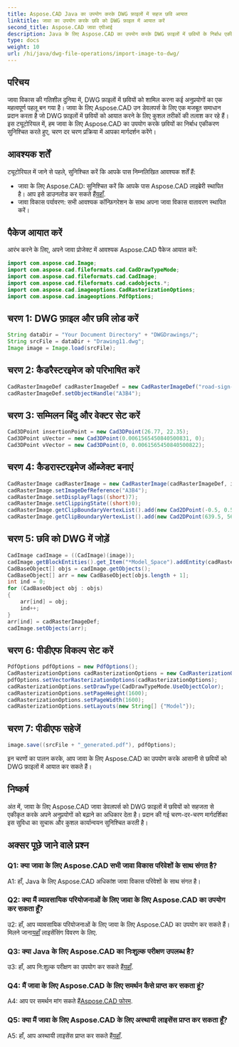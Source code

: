 ```yaml
---
title: Aspose.CAD Java का उपयोग करके DWG फ़ाइलों में सहज छवि आयात
linktitle: जावा का उपयोग करके छवि को DWG फ़ाइल में आयात करें
second_title: Aspose.CAD जावा एपीआई
description: Java के लिए Aspose.CAD का उपयोग करके DWG फ़ाइलों में छवियों के निर्बाध एकीकरण का अन्वेषण करें। कुशल विकास के लिए हमारे चरण-दर-चरण मार्गदर्शिका का पालन करें।
type: docs
weight: 10
url: /hi/java/dwg-file-operations/import-image-to-dwg/
---
```

## परिचय

जावा विकास की गतिशील दुनिया में, DWG फ़ाइलों में छवियों को शामिल करना कई अनुप्रयोगों का एक महत्वपूर्ण पहलू बन गया है। जावा के लिए Aspose.CAD उन डेवलपर्स के लिए एक मजबूत समाधान प्रदान करता है जो DWG फ़ाइलों में छवियों को आयात करने के लिए कुशल तरीकों की तलाश कर रहे हैं। इस ट्यूटोरियल में, हम जावा के लिए Aspose.CAD का उपयोग करके छवियों का निर्बाध एकीकरण सुनिश्चित करते हुए, चरण दर चरण प्रक्रिया में आपका मार्गदर्शन करेंगे।

## आवश्यक शर्तें

ट्यूटोरियल में जाने से पहले, सुनिश्चित करें कि आपके पास निम्नलिखित आवश्यक शर्तें हैं:
- जावा के लिए Aspose.CAD: सुनिश्चित करें कि आपके पास Aspose.CAD लाइब्रेरी स्थापित है। आप इसे डाउनलोड कर सकते हैं[यहाँ](https://releases.aspose.com/cad/java/).
- जावा विकास पर्यावरण: सभी आवश्यक कॉन्फ़िगरेशन के साथ अपना जावा विकास वातावरण स्थापित करें।

## पैकेज आयात करें

आरंभ करने के लिए, अपने जावा प्रोजेक्ट में आवश्यक Aspose.CAD पैकेज आयात करें:

```java
import com.aspose.cad.Image;
import com.aspose.cad.fileformats.cad.CadDrawTypeMode;
import com.aspose.cad.fileformats.cad.CadImage;
import com.aspose.cad.fileformats.cad.cadobjects.*;
import com.aspose.cad.imageoptions.CadRasterizationOptions;
import com.aspose.cad.imageoptions.PdfOptions;
```

## चरण 1: DWG फ़ाइल और छवि लोड करें

```java
String dataDir = "Your Document Directory" + "DWGDrawings/";
String srcFile = dataDir + "Drawing11.dwg";
Image image = Image.load(srcFile);
```

## चरण 2: कैडरैस्टरइमेज को परिभाषित करें

```java
CadRasterImageDef cadRasterImageDef = new CadRasterImageDef("road-sign-custom.png", 640, 562);
cadRasterImageDef.setObjectHandle("A3B4");
```

## चरण 3: सम्मिलन बिंदु और वेक्टर सेट करें

```java
Cad3DPoint insertionPoint = new Cad3DPoint(26.77, 22.35);
Cad3DPoint uVector = new Cad3DPoint(0.0061565450840500831, 0);
Cad3DPoint vVector = new Cad3DPoint(0, 0.0061565450840500822);
```

## चरण 4: कैडरास्टरइमेज ऑब्जेक्ट बनाएं

```java
CadRasterImage cadRasterImage = new CadRasterImage(cadRasterImageDef, insertionPoint, uVector, vVector);
cadRasterImage.setImageDefReference("A3B4");
cadRasterImage.setDisplayFlags((short)7);
cadRasterImage.setClippingState((short)0);
cadRasterImage.getClipBoundaryVertexList().add(new Cad2DPoint(-0.5, 0.5));
cadRasterImage.getClipBoundaryVertexList().add(new Cad2DPoint(639.5, 561.5));
```

## चरण 5: छवि को DWG में जोड़ें

```java
CadImage cadImage = ((CadImage)(image));
cadImage.getBlockEntities().get_Item("*Model_Space").addEntity(cadRasterImage);
CadBaseObject[] objs = cadImage.getObjects();
CadBaseObject[] arr = new CadBaseObject[objs.length + 1];
int ind = 0;
for (CadBaseObject obj : objs)
{
    arr[ind] = obj;
    ind++;
}
arr[ind] = cadRasterImageDef;
cadImage.setObjects(arr);
```

## चरण 6: पीडीएफ विकल्प सेट करें

```java
PdfOptions pdfOptions = new PdfOptions();
CadRasterizationOptions cadRasterizationOptions = new CadRasterizationOptions();
pdfOptions.setVectorRasterizationOptions(cadRasterizationOptions);
cadRasterizationOptions.setDrawType(CadDrawTypeMode.UseObjectColor);
cadRasterizationOptions.setPageHeight(1600);
cadRasterizationOptions.setPageWidth(1600);
cadRasterizationOptions.setLayouts(new String[] {"Model"});
```

## चरण 7: पीडीएफ सहेजें

```java
image.save((srcFile + "_generated.pdf"), pdfOptions);
```

इन चरणों का पालन करके, आप जावा के लिए Aspose.CAD का उपयोग करके आसानी से छवियों को DWG फ़ाइलों में आयात कर सकते हैं।

## निष्कर्ष

अंत में, जावा के लिए Aspose.CAD जावा डेवलपर्स को DWG फ़ाइलों में छवियों को सहजता से एकीकृत करके अपने अनुप्रयोगों को बढ़ाने का अधिकार देता है। प्रदान की गई चरण-दर-चरण मार्गदर्शिका इस सुविधा का सुचारू और कुशल कार्यान्वयन सुनिश्चित करती है।

## अक्सर पूछे जाने वाले प्रश्न

### Q1: क्या जावा के लिए Aspose.CAD सभी जावा विकास परिवेशों के साथ संगत है?

A1: हाँ, Java के लिए Aspose.CAD अधिकांश जावा विकास परिवेशों के साथ संगत है।

### Q2: क्या मैं व्यावसायिक परियोजनाओं के लिए जावा के लिए Aspose.CAD का उपयोग कर सकता हूँ?

 उ2: हाँ, आप व्यावसायिक परियोजनाओं के लिए जावा के लिए Aspose.CAD का उपयोग कर सकते हैं। मिलने जाना[यहाँ](https://purchase.aspose.com/buy) लाइसेंसिंग विवरण के लिए.

### Q3: क्या Java के लिए Aspose.CAD का निःशुल्क परीक्षण उपलब्ध है?

 उ3: हाँ, आप नि:शुल्क परीक्षण का उपयोग कर सकते हैं[यहाँ](https://releases.aspose.com/).

### Q4: मैं जावा के लिए Aspose.CAD के लिए समर्थन कैसे प्राप्त कर सकता हूं?

 A4: आप पर समर्थन मांग सकते हैं[Aspose.CAD फोरम](https://forum.aspose.com/c/cad/19).

### Q5: क्या मैं जावा के लिए Aspose.CAD के लिए अस्थायी लाइसेंस प्राप्त कर सकता हूँ?

 A5: हाँ, आप अस्थायी लाइसेंस प्राप्त कर सकते हैं[यहाँ](https://purchase.aspose.com/temporary-license/).